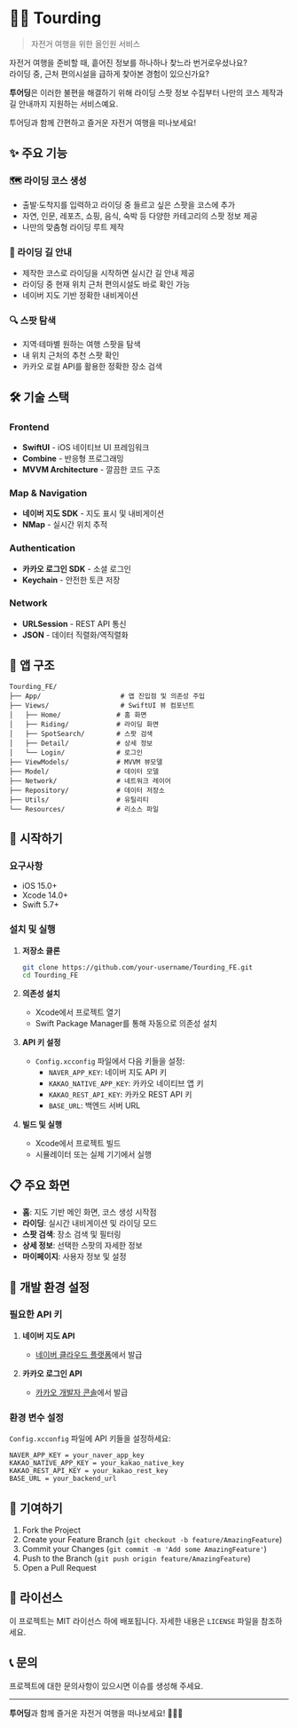 # 🚴‍♂️ Tourding

> 자전거 여행을 위한 올인원 서비스

자전거 여행을 준비할 때, 흩어진 정보를 하나하나 찾느라 번거로우셨나요?  
라이딩 중, 근처 편의시설을 급하게 찾아본 경험이 있으신가요?

**투어딩**은 이러한 불편을 해결하기 위해 라이딩 스팟 정보 수집부터 나만의 코스 제작과 길 안내까지 지원하는 서비스예요.

투어딩과 함께 간편하고 즐거운 자전거 여행을 떠나보세요!

## ✨ 주요 기능

### 🗺️ 라이딩 코스 생성
- 출발·도착지를 입력하고 라이딩 중 들르고 싶은 스팟을 코스에 추가
- 자연, 인문, 레포츠, 쇼핑, 음식, 숙박 등 다양한 카테고리의 스팟 정보 제공
- 나만의 맞춤형 라이딩 루트 제작

### 🧭 라이딩 길 안내
- 제작한 코스로 라이딩을 시작하면 실시간 길 안내 제공
- 라이딩 중 현재 위치 근처 편의시설도 바로 확인 가능
- 네이버 지도 기반 정확한 내비게이션

### 🔍 스팟 탐색
- 지역·테마별 원하는 여행 스팟을 탐색
- 내 위치 근처의 추천 스팟 확인
- 카카오 로컬 API를 활용한 정확한 장소 검색

## 🛠️ 기술 스택

### Frontend
- **SwiftUI** - iOS 네이티브 UI 프레임워크
- **Combine** - 반응형 프로그래밍
- **MVVM Architecture** - 깔끔한 코드 구조

### Map & Navigation
- **네이버 지도 SDK** - 지도 표시 및 내비게이션
- **NMap** - 실시간 위치 추적

### Authentication
- **카카오 로그인 SDK** - 소셜 로그인
- **Keychain** - 안전한 토큰 저장

### Network
- **URLSession** - REST API 통신
- **JSON** - 데이터 직렬화/역직렬화

## 📱 앱 구조

```
Tourding_FE/
├── App/                    # 앱 진입점 및 의존성 주입
├── Views/                  # SwiftUI 뷰 컴포넌트
│   ├── Home/              # 홈 화면
│   ├── Riding/            # 라이딩 화면
│   ├── SpotSearch/        # 스팟 검색
│   ├── Detail/            # 상세 정보
│   └── Login/             # 로그인
├── ViewModels/            # MVVM 뷰모델
├── Model/                 # 데이터 모델
├── Network/               # 네트워크 레이어
├── Repository/            # 데이터 저장소
├── Utils/                 # 유틸리티
└── Resources/             # 리소스 파일
```

## 🚀 시작하기

### 요구사항
- iOS 15.0+
- Xcode 14.0+
- Swift 5.7+

### 설치 및 실행

1. **저장소 클론**
   ```bash
   git clone https://github.com/your-username/Tourding_FE.git
   cd Tourding_FE
   ```

2. **의존성 설치**
   - Xcode에서 프로젝트 열기
   - Swift Package Manager를 통해 자동으로 의존성 설치

3. **API 키 설정**
   - `Config.xcconfig` 파일에서 다음 키들을 설정:
     - `NAVER_APP_KEY`: 네이버 지도 API 키
     - `KAKAO_NATIVE_APP_KEY`: 카카오 네이티브 앱 키
     - `KAKAO_REST_API_KEY`: 카카오 REST API 키
     - `BASE_URL`: 백엔드 서버 URL

4. **빌드 및 실행**
   - Xcode에서 프로젝트 빌드
   - 시뮬레이터 또는 실제 기기에서 실행

## 📋 주요 화면

- **홈**: 지도 기반 메인 화면, 코스 생성 시작점
- **라이딩**: 실시간 내비게이션 및 라이딩 모드
- **스팟 검색**: 장소 검색 및 필터링
- **상세 정보**: 선택한 스팟의 자세한 정보
- **마이페이지**: 사용자 정보 및 설정

## 🔧 개발 환경 설정

### 필요한 API 키
1. **네이버 지도 API**
   - [네이버 클라우드 플랫폼](https://www.ncloud.com/)에서 발급
   
2. **카카오 로그인 API**
   - [카카오 개발자 콘솔](https://developers.kakao.com/)에서 발급

### 환경 변수 설정
`Config.xcconfig` 파일에 API 키들을 설정하세요:

```xcconfig
NAVER_APP_KEY = your_naver_app_key
KAKAO_NATIVE_APP_KEY = your_kakao_native_key
KAKAO_REST_API_KEY = your_kakao_rest_key
BASE_URL = your_backend_url
```

## 🤝 기여하기

1. Fork the Project
2. Create your Feature Branch (`git checkout -b feature/AmazingFeature`)
3. Commit your Changes (`git commit -m 'Add some AmazingFeature'`)
4. Push to the Branch (`git push origin feature/AmazingFeature`)
5. Open a Pull Request

## 📄 라이선스

이 프로젝트는 MIT 라이선스 하에 배포됩니다. 자세한 내용은 `LICENSE` 파일을 참조하세요.

## 📞 문의

프로젝트에 대한 문의사항이 있으시면 이슈를 생성해 주세요.

---

**투어딩**과 함께 즐거운 자전거 여행을 떠나보세요! 🚴‍♀️✨


